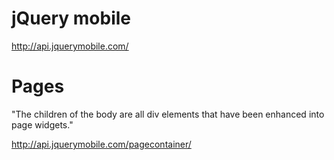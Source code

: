 # jQuery mobile

http://api.jquerymobile.com/

# Pages

 "The children of the body are all div elements that have been enhanced into page widgets."
 
 <div data-role="page"></div>
 
 http://api.jquerymobile.com/pagecontainer/
 
 